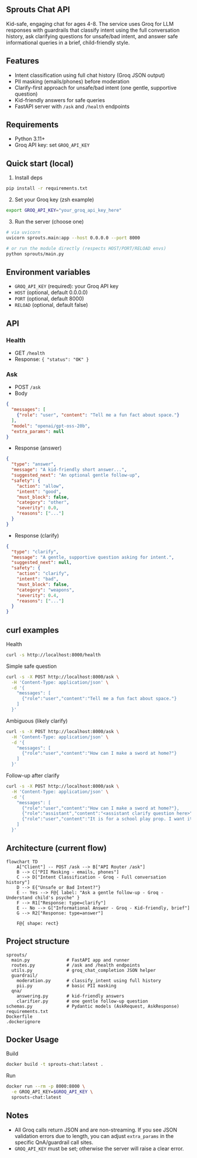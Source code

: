 ## Sprouts Chat API

Kid-safe, engaging chat for ages 4-8. The service uses Groq for LLM responses with guardrails that classify intent using the full conversation history, ask clarifying questions for unsafe/bad intent, and answer safe informational queries in a brief, child-friendly style.

## Features
- Intent classification using full chat history (Groq JSON output)
- PII masking (emails/phones) before moderation
- Clarify-first approach for unsafe/bad intent (one gentle, supportive question)
- Kid-friendly answers for safe queries
- FastAPI server with `/ask` and `/health` endpoints

## Requirements
- Python 3.11+
- Groq API key: set `GROQ_API_KEY`

## Quick start (local)
1) Install deps
```bash
pip install -r requirements.txt
```

2) Set your Groq key (zsh example)
```bash
export GROQ_API_KEY="your_groq_api_key_here"
```

3) Run the server (choose one)
```bash
# via uvicorn
uvicorn sprouts.main:app --host 0.0.0.0 --port 8000

# or run the module directly (respects HOST/PORT/RELOAD envs)
python sprouts/main.py
```

## Environment variables
- `GROQ_API_KEY` (required): your Groq API key
- `HOST` (optional, default 0.0.0.0)
- `PORT` (optional, default 8000)
- `RELOAD` (optional, default false)

## API
### Health
- GET `/health`
- Response: `{ "status": "OK" }`

### Ask
- POST `/ask`
- Body
```json
{
  "messages": [
    {"role": "user", "content": "Tell me a fun fact about space."}
  ],
  "model": "openai/gpt-oss-20b",
  "extra_params": null
}
```

- Response (answer)
```json
{
  "type": "answer",
  "message": "A kid-friendly short answer...",
  "suggested_next": "An optional gentle follow-up",
  "safety": {
    "action": "allow",
    "intent": "good",
    "must_block": false,
    "category": "other",
    "severity": 0.0,
    "reasons": ["..."]
  }
}
```

- Response (clarify)
```json
{
  "type": "clarify",
  "message": "A gentle, supportive question asking for intent.",
  "suggested_next": null,
  "safety": {
    "action": "clarify",
    "intent": "bad",
    "must_block": false,
    "category": "weapons",
    "severity": 0.4,
    "reasons": ["..."]
  }
}
```

## curl examples
Health
```bash
curl -s http://localhost:8000/health
```

Simple safe question
```bash
curl -s -X POST http://localhost:8000/ask \
  -H 'Content-Type: application/json' \
  -d '{
    "messages": [
      {"role":"user","content":"Tell me a fun fact about space."}
    ]
  }'
```

Ambiguous (likely clarify)
```bash
curl -s -X POST http://localhost:8000/ask \
  -H 'Content-Type: application/json' \
  -d '{
    "messages": [
      {"role":"user","content":"How can I make a sword at home?"}
    ]
  }'
```

Follow-up after clarify
```bash
curl -s -X POST http://localhost:8000/ask \
  -H 'Content-Type: application/json' \
  -d '{
    "messages": [
      {"role":"user","content":"How can I make a sword at home?"},
      {"role":"assistant","content":"<assistant clarify question here>"},
      {"role":"user","content":"It is for a school play prop. I want it safe."}
    ]
  }'
```

## Architecture (current flow)
```mermaid
flowchart TD
    A["Client"] -- POST /ask --> B["API Router /ask"]
    B --> C["PII Masking - emails, phones"]
    C --> D["Intent Classification - Groq - Full conversation history"]
    D --> E{"Unsafe or Bad Intent?"}
    E -- Yes --> F@{ label: "Ask a gentle follow-up - Groq - Understand child's psyche" }
    F --> R1["Response: type=clarify"]
    E -- No --> G["Informational Answer - Groq - Kid-friendly, brief"]
    G --> R2["Response: type=answer"]

    F@{ shape: rect}
```

## Project structure
```text
sprouts/
  main.py              # FastAPI app and runner
  routes.py            # /ask and /health endpoints
  utils.py             # groq_chat_completion JSON helper
  guardrail/
    moderation.py      # classify_intent using full history
    pii.py             # basic PII masking
  qna/
    answering.py       # kid-friendly answers
    clarifier.py       # one gentle follow-up question
schemas.py             # Pydantic models (AskRequest, AskResponse)
requirements.txt
Dockerfile
.dockerignore
```

## Docker Usage
Build
```bash
docker build -t sprouts-chat:latest .
```

Run
```bash
docker run --rm -p 8000:8000 \
  -e GROQ_API_KEY=$GROQ_API_KEY \
  sprouts-chat:latest
```

## Notes
- All Groq calls return JSON and are non-streaming. If you see JSON validation errors due to length, you can adjust `extra_params` in the specific QnA/guardrail call sites.
- `GROQ_API_KEY` must be set; otherwise the server will raise a clear error.


